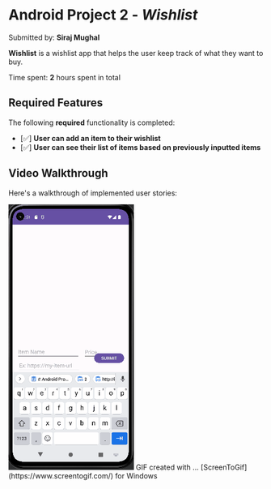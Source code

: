 # Android Project 2 - *Wishlist*

Submitted by: **Siraj Mughal**

**Wishlist** is a wishlist app that helps the user keep track of what they want to buy.

Time spent: **2** hours spent in total

## Required Features

The following **required** functionality is completed:

- [✅] **User can add an item to their wishlist**
- [✅] **User can see their list of items based on previously inputted items**

## Video Walkthrough

Here's a walkthrough of implemented user stories:

<img src='WishlistWalkthrough.gif' />
GIF created with ...  
[ScreenToGif](https://www.screentogif.com/) for Windows
